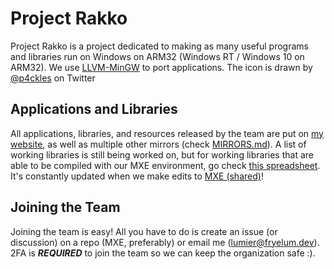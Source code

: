 # Project Rakko
Project Rakko is a project dedicated to making as many useful programs and libraries run on Windows on ARM32 (Windows RT / Windows 10 on ARM32). We use [LLVM-MinGW](https://github.com/mstorsjo/llvm-mingw) to port applications. The icon is drawn by [@p4ckles](https://twitter.com/p4ckles) on Twitter

## Applications and Libraries
All applications, libraries, and resources released by the team are put on [my website](https://download.fryelum.dev/Rakko/), as well as multiple other mirrors (check [MIRRORS.md](https://github.com/armdevvel/.github/blob/master/MIRRORS.md)). A list of working libraries is still being worked on, but for working libraries that are able to be compiled with our MXE environment, go check [this spreadsheet](https://docs.google.com/spreadsheets/d/1Z3FsGSXh3eOh3D9pcrw8rqQk3W11A8DudYqaO8XoQF0/edit?usp=sharing). It's constantly updated when we make edits to [MXE (shared)](https://github.com/armdevvel/mxe-SHARED)!

## Joining the Team
Joining the team is easy! All you have to do is create an issue (or discussion) on a repo (MXE, preferably) or email me (lumier@fryelum.dev). 2FA is ***REQUIRED*** to join the team so we can keep the organization safe :).
